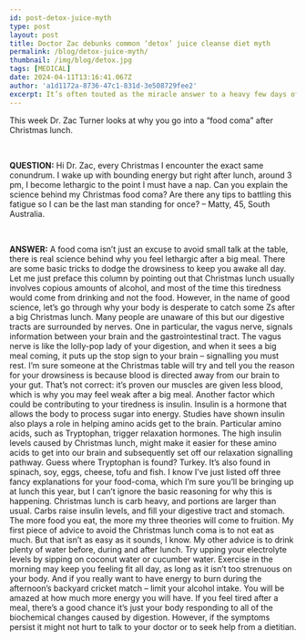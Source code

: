 ```yaml
---
id: post-detox-juice-myth
type: post
layout: post
title: Doctor Zac debunks common ‘detox’ juice cleanse diet myth
permalink: /blog/detox-juice-myth/
thumbnail: /img/blog/detox.jpg
tags: [MEDICAL]
date: 2024-04-11T13:16:41.067Z
author: 'a1d1172a-8736-47c1-831d-3e508729fee2'
excerpt: It’s often touted as the miracle answer to a heavy few days of eating and drinking but a doctor has slammed this diet trend as a “myth”.
---
```


This week Dr. Zac Turner looks at why you go into a “food coma” after Christmas lunch.

&nbsp;

**QUESTION:** Hi Dr. Zac, every Christmas I encounter the exact same conundrum. I wake up with bounding energy but right after lunch, around 3 pm, I become lethargic to the point I must have a nap. Can you explain the science behind my Christmas food coma?
Are there any tips to battling this fatigue so I can be the last man standing for once? – Matty, 45, South Australia.

&nbsp;

**ANSWER:** A food coma isn’t just an excuse to avoid small talk at the table, there is real science behind why you feel lethargic after a big meal. There are some basic tricks to dodge the drowsiness to keep you awake all day.
Let me just preface this column by pointing out that Christmas lunch usually involves copious amounts of alcohol, and most of the time this tiredness would come from drinking and not the food. However, in the name of good science, let’s go through why your body is desperate to catch some Zs after a big Christmas lunch.
Many people are unaware of this but our digestive tracts are surrounded by nerves. One in particular, the vagus nerve, signals information between your brain and the gastrointestinal tract. The vagus nerve is like the lolly-pop lady of your digestion, and when it sees a big meal coming, it puts up the stop sign to your brain – signalling you must rest.
I’m sure someone at the Christmas table will try and tell you the reason for your drowsiness is because blood is directed away from our brain to your gut. That’s not correct: it’s proven our muscles are given less blood, which is why you may feel weak after a big meal.
Another factor which could be contributing to your tiredness is insulin. Insulin is a hormone that allows the body to process sugar into energy. Studies have shown insulin also plays a role in helping amino acids get to the brain.
Particular amino acids, such as Tryptophan, trigger relaxation hormones. The high insulin levels caused by Christmas lunch, might make it easier for these amino acids to get into our brain and subsequently set off our relaxation signalling pathway.
Guess where Tryptophan is found? Turkey. It’s also found in spinach, soy, eggs, cheese, tofu and fish.
I know I’ve just listed off three fancy explanations for your food-coma, which I’m sure you’ll be bringing up at lunch this year, but I can’t ignore the basic reasoning for why this is happening. Christmas lunch is carb heavy, and portions are larger than usual. Carbs raise insulin levels, and fill your digestive tract and stomach. The more food you eat, the more my three theories will come to fruition.
My first piece of advice to avoid the Christmas lunch coma is to not eat as much. But that isn’t as easy as it sounds, I know.
My other advice is to drink plenty of water before, during and after lunch. Try upping your electrolyte levels by sipping on coconut water or cucumber water.
Exercise in the morning may keep you feeling fit all day, as long as it isn’t too strenuous on your body. And if you really want to have energy to burn during the afternoon’s backyard cricket match – limit your alcohol intake. You will be amazed at how much more energy you will have.
If you feel tired after a meal, there’s a good chance it’s just your body responding to all of the biochemical changes caused by digestion. However, if the symptoms persist it might not hurt to talk to your doctor or to seek help from a dietitian.

